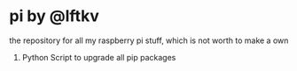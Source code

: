# pi by @lftkv
the repository for all my raspberry pi stuff, which is not worth to make a own

1. Python Script to upgrade all pip packages
